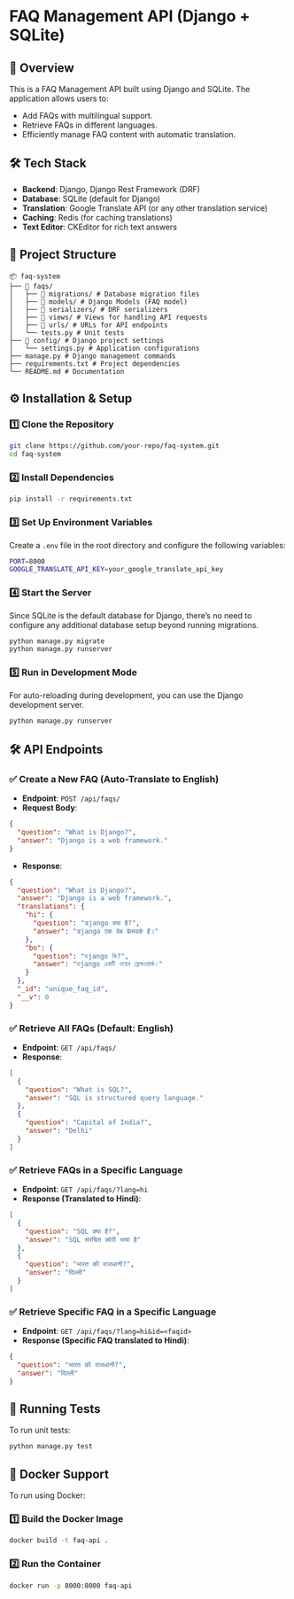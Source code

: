 # FAQ Management API (Django + SQLite)

## 📌 Overview
This is a FAQ Management API built using Django and SQLite. The application allows users to:
- Add FAQs with multilingual support.
- Retrieve FAQs in different languages.
- Efficiently manage FAQ content with automatic translation.

## 🛠 Tech Stack
- **Backend**: Django, Django Rest Framework (DRF)
- **Database**: SQLite (default for Django)
- **Translation**: Google Translate API (or any other translation service)
- **Caching**: Redis (for caching translations)
- **Text Editor**: CKEditor for rich text answers

## 📂 Project Structure
```
📦 faq-system
├── 📂 faqs/
│   ├── 📂 migrations/ # Database migration files
│   ├── 📂 models/ # Django Models (FAQ model)
│   ├── 📂 serializers/ # DRF serializers
│   ├── 📂 views/ # Views for handling API requests
│   ├── 📂 urls/ # URLs for API endpoints
│   └── tests.py # Unit tests
├── 📂 config/ # Django project settings
│   └── settings.py # Application configurations
├── manage.py # Django management commands
├── requirements.txt # Project dependencies
└── README.md # Documentation
```

## ⚙️ Installation & Setup

### 1️⃣ Clone the Repository
```bash
git clone https://github.com/your-repo/faq-system.git
cd faq-system
```

### 2️⃣ Install Dependencies
```bash
pip install -r requirements.txt
```

### 3️⃣ Set Up Environment Variables
Create a `.env` file in the root directory and configure the following variables:
```bash
PORT=8000
GOOGLE_TRANSLATE_API_KEY=your_google_translate_api_key
```

### 4️⃣ Start the Server
Since SQLite is the default database for Django, there’s no need to configure any additional database setup beyond running migrations.
```bash
python manage.py migrate
python manage.py runserver
```

### 5️⃣ Run in Development Mode
For auto-reloading during development, you can use the Django development server.
```bash
python manage.py runserver
```

## 🛠 API Endpoints

### ✅ Create a New FAQ (Auto-Translate to English)
- **Endpoint**: `POST /api/faqs/`
- **Request Body**:
```json
{
  "question": "What is Django?",
  "answer": "Django is a web framework."
}
```
- **Response**:
```json
{
  "question": "What is Django?",
  "answer": "Django is a web framework.",
  "translations": {
    "hi": {
      "question": "डjango क्या है?",
      "answer": "डjango एक वेब फ्रेमवर्क है।"
    },
    "bn": {
      "question": "ডjango কি?",
      "answer": "ডjango একটি ওয়েব ফ্রেমওয়ার্ক।"
    }
  },
  "_id": "unique_faq_id",
  "__v": 0
}
```

### ✅ Retrieve All FAQs (Default: English)
- **Endpoint**: `GET /api/faqs/`
- **Response**:
```json
[
  {
    "question": "What is SQL?",
    "answer": "SQL is structured query language."
  },
  {
    "question": "Capital of India?",
    "answer": "Delhi"
  }
]
```

### ✅ Retrieve FAQs in a Specific Language
- **Endpoint**: `GET /api/faqs/?lang=hi`
- **Response (Translated to Hindi)**:
```json
[
  {
    "question": "SQL क्या है?",
    "answer": "SQL संरचित क्वेरी भाषा है"
  },
  {
    "question": "भारत की राजधानी?",
    "answer": "दिल्ली"
  }
]
```

### ✅ Retrieve Specific FAQ in a Specific Language
- **Endpoint**: `GET /api/faqs/?lang=hi&id=<faqid>`
- **Response (Specific FAQ translated to Hindi)**:
```json
{
  "question": "भारत की राजधानी?",
  "answer": "दिल्ली"
}
```

## 🧪 Running Tests
To run unit tests:
```bash
python manage.py test
```

## 🐳 Docker Support
To run using Docker:

### 1️⃣ Build the Docker Image
```bash
docker build -t faq-api .
```

### 2️⃣ Run the Container
```bash
docker run -p 8000:8000 faq-api
```
